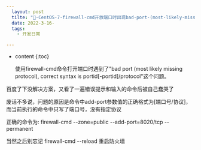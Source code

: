 ```yaml
---
  layout: post
  tilte: "📁-CentOS-7-firewall-cmd开放端口时出现bad-port-(most-likely-missing-protocol)解.md"
  date: 2022-3-16-
  tags: 
    - 开发日常

---
```



* content
{:toc}


  使用firewall-cmd命令打开端口时遇到了"bad port (most likely missing protocol), correct syntax is portid[-portid]/protocol"这个问题。

百度了下没解决方案，又看了一遍错误提示和输入的命令后被自己蠢哭了

废话不多说，问题的原因是命令中add-port参数值的正确格式为[端口号/协议]，而当前执行的命令中只写了端口号，没有指定协议

正确的命令为: firewall-cmd --zone=public --add-port=8020/tcp --permanent

当然之后别忘记 firewall-cmd --reload 重启防火墙

